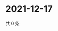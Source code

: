 # 2021-12-17

共 0 条

<!-- BEGIN WEIBO -->
<!-- 最后更新时间 Fri Dec 17 2021 12:19:39 GMT+0800 (China Standard Time) -->

<!-- END WEIBO -->
